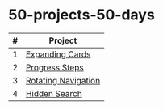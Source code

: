 # 50-projects-50-days

| # | Project |
|---|---------|
| 1 | [Expanding Cards](https://github.com/martina-beauvais/50-projects-50-days/tree/main/Expanding%20Cards) |
| 2 | [Progress Steps](https://github.com/martina-beauvais/50-projects-50-days/tree/main/Progress%20Steps) |
| 3 | [Rotating Navigation](https://github.com/martina-beauvais/50-projects-50-days/tree/main/Rotating%20Navigation) |
| 4 | [Hidden Search](https://github.com/martina-beauvais/50-projects-50-days/tree/main/Hidden%20Search%20Widget) |
